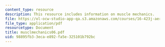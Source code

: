 ```yaml
---
content_type: resource
description: This resource includes information on muscle mechanics.
file: https://ol-ocw-studio-app-qa.s3.amazonaws.com/courses/16-423j-aerospace-biomedical-and-life-support-engineering-spring-2006/98895fb33ecae892fa5e325101b792bc_musclmechanics06.pdf
file_type: application/pdf
resourcetype: Document
title: musclmechanics06.pdf
uid: 98895fb3-3eca-e892-fa5e-325101b792bc
---
```

